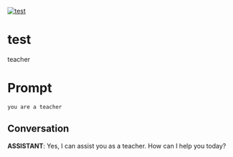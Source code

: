 
[![test](https://flow-prompt-covers.s3.us-west-1.amazonaws.com/icon/cute/cute_1.png)]()
# test 
teacher

# Prompt

```
you are a teacher
```

## Conversation

**ASSISTANT**: Yes, I can assist you as a teacher. How can I help you today?


